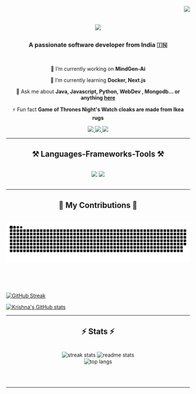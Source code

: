 <img align="right" src="https://visitor-badge.laobi.icu/badge?page_id=KKrishna11.KKrishna11" />
<h1 align="center">
    <img src="https://readme-typing-svg.herokuapp.com/?font=Righteous&size=35&center=true&vCenter=true&width=500&height=70&duration=4000&lines=Hi+There!+👋;+I'm+Krishna!;" />
</h1>

<h3 align="center">A passionate software developer from India 🇮🇳</h3>
<br/>

<div align="center">
 
 🔭 I’m currently working on **MindGen-Ai**
 
 🌱 I’m currently learning **Docker, Next.js**

💬 Ask me about **Java, Javascript, Python, WebDev , Mongodb... or anything [here](https://github.com/KKrishna11/KKrishna11/issues)**

⚡ Fun fact **Game of Thrones Night's Watch cloaks are made from Ikea rugs**

 </div>

<div align="center"> 
  <a href="mailto:krishna.kushwaha2312@gmail.com">
    <img src="https://img.shields.io/badge/Gmail-333333?style=for-the-badge&logo=gmail&logoColor=red" />
  </a>
  <a href="https://linkedin.com/in/pedro-sales-muniz" target="_blank">
    <img src="https://img.shields.io/badge/LinkedIn-0077B5?style=for-the-badge&logo=linkedin&logoColor=white" target="_blank" />
  </a>
  <a href="https://salesp07.github.io" target="_blank">
     <img src="https://img.shields.io/badge/Portfolio-FF5722?style=for-the-badge&logo=todoist&logoColor=white" target="_blank" /> <!-- sqlite, safari, google-chrome are other good icon options -->
  </a>
</div>

 <hr/>
 
<h2 align="center">⚒️ Languages-Frameworks-Tools ⚒️</h2>
<br/>
<div align="center">
    <img src="https://skillicons.dev/icons?i=react,bootstrap,mui,html,css,vscode,github,figma,tailwind,git,r" />
    <img src="https://skillicons.dev/icons?i=nodejs,python,javascript,typescript,express,firebase,mongodb,c,java,nextjs,mysql" /><br>
</div>

<br/>
<hr/>

<div align="center">
  <h2>🐍 My Contributions 🐍</h2>
  <br>
<!--   <img alt="snake eating my contributions" src="https://raw.githubusercontent.com/KKrishna11/KKrishna11/output/github-contribution-grid-snake.svg" /> -->
  <img src="https://raw.githubusercontent.com/KKrishna11/KKrishna11/output/snake.svg" alt="Snake animation" />

  <br/><br/><br/>
</div>

  [![GitHub Streak](https://streak-stats.demolab.com?user=KKrishna11&theme=github-dark&border_radius=5.2&date_format=j%20M%5B%20Y%5D&card_width=484)](https://git.io/streak-stats)

[![Krishna's GitHub stats](https://github-readme-stats.vercel.app/api?username=KKrishna11)](https://github.com/anuraghazra/github-readme-stats)

<hr/>

<h2 align="center">⚡ Stats ⚡</h2>
<br>
<div align=center>
  <img width=390 src="https://github-readme-streak-stats-KKrishna11.vercel.app/?user=KKrishna11&count_private=true&theme=react&border_radius=10" alt="streak stats"/>
  
<img width=390 src="https://github-readme-stats-salesp07.vercel.app/api?username=salesp07&count_private=true&show_icons=true&theme=react&rank_icon=github&border_radius=10" alt="readme stats" />
  <br/>
  
  <img width=325 align="center" src="https://github-readme-stats-salesp07.vercel.app/api/top-langs/?username=salesp07&hide=HTML&langs_count=8&layout=compact&theme=react&border_radius=10&size_weight=0.5&count_weight=0.5&exclude_repo=github-readme-stats" alt="top langs" />
</div>

<br/><br/>

<hr/>

<!--
**KKrishna11/KKrishna11** is a ✨ _special_ ✨ repository because its `README.md` (this file) appears on your GitHub profile.

Here are some ideas to get you started:

- 🔭 I’m currently working on ...
- 🌱 I’m currently learning ...
- 👯 I’m looking to collaborate on ...
- 🤔 I’m looking for help with ...
- 💬 Ask me about ...
- 📫 How to reach me: ...
- 😄 Pronouns: ...
- ⚡ Fun fact: ...
-->
